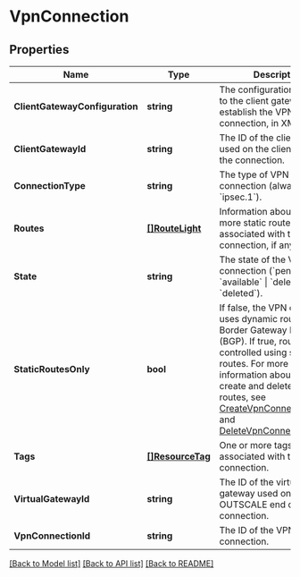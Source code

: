 # VpnConnection

## Properties

Name | Type | Description | Notes
------------ | ------------- | ------------- | -------------
**ClientGatewayConfiguration** | **string** | The configuration to apply to the client gateway to establish the VPN connection, in XML format. | [optional] 
**ClientGatewayId** | **string** | The ID of the client gateway used on the client end of the connection. | [optional] 
**ConnectionType** | **string** | The type of VPN connection (always &#x60;ipsec.1&#x60;). | [optional] 
**Routes** | [**[]RouteLight**](RouteLight.md) | Information about one or more static routes associated with the VPN connection, if any. | [optional] 
**State** | **string** | The state of the VPN connection (&#x60;pending&#x60; \\| &#x60;available&#x60; \\| &#x60;deleting&#x60; \\| &#x60;deleted&#x60;). | [optional] 
**StaticRoutesOnly** | **bool** | If false, the VPN connection uses dynamic routing with Border Gateway Protocol (BGP). If true, routing is controlled using static routes. For more information about how to create and delete static routes, see [CreateVpnConnectionRoute](#createvpnconnectionroute) and [DeleteVpnConnectionRoute](#deletevpnconnectionroute). | [optional] 
**Tags** | [**[]ResourceTag**](ResourceTag.md) | One or more tags associated with the VPN connection. | [optional] 
**VirtualGatewayId** | **string** | The ID of the virtual gateway used on the 3DS OUTSCALE end of the connection. | [optional] 
**VpnConnectionId** | **string** | The ID of the VPN connection. | [optional] 

[[Back to Model list]](../README.md#documentation-for-models) [[Back to API list]](../README.md#documentation-for-api-endpoints) [[Back to README]](../README.md)


